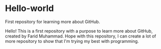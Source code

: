 # Hello-world
First repository for learning more about GitHub.

Hello! This is a first repository with a purpose to learn more about GitHub, created by Farid Muhammad.
Hope with this repository, I can create a lot of more repository to show that I'm trying my best with programming.
